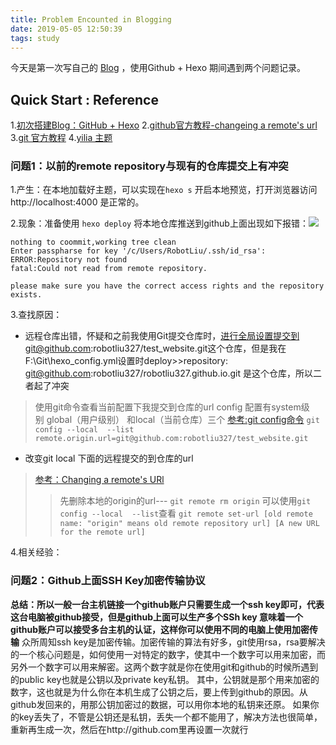 ```yaml
---
title: Problem Encounted in Blogging
date: 2019-05-05 12:50:39
tags: study
---
```

  今天是第一次写自己的 [Blog](https://robotliu327.github.io/) ，使用Github + Hexo 期间遇到两个问题记录。
## Quick Start : Reference
1.[初次搭建Blog：GitHub + Hexo](https://www.cnblogs.com/liuxianan/p/build-blog-website-by-hexo-github.html#%E4%B8%8A%E4%BC%A0%E5%88%B0github)
2.[github官方教程-changeing a remote's url](https://help.github.com/en/articles/changing-a-remotes-url)
3.[git 官方教程](https://git-scm.com/book/zh/v1/%E8%B5%B7%E6%AD%A5)
4.[yilia 主题](https://github.com/litten/hexo-theme-yilia)

### 问题1：以前的remote repository与现有的仓库提交上有冲突

<!--more-->

1.产生：在本地加载好主题，可以实现在`hexo s` 开启本地预览，打开浏览器访问 http://localhost:4000 是正常的。

2.现象：准备使用 `hexo deploy` 将本地仓库推送到github上面出现如下报错：![](/img/error_remote_repo.png)
```
nothing to coommit,working tree clean
Enter passpharse for key '/c/Users/RobotLiu/.ssh/id_rsa':
ERROR:Repository not found
fatal:Could not read from remote repository.

please make sure you have the correct access rights and the repository exists.
```

3.查找原因：
* 远程仓库出错，怀疑和之前我使用Git提交仓库时，进行全局设置提交到git@github.com:robotliu327/test_website.git这个仓库，但是我在F:\Git\hexo\_config.yml设置时deploy>>repository: git@github.com:robotliu327/robotliu327.github.io.git 是这个仓库，所以二者起了冲突
> 使用git命令查看当前配置下我提交到仓库的url
> config 配置有system级别 global（用户级别） 和local（当前仓库）三个
> [参考:git config命令](https://www.cnblogs.com/merray/p/6006411.html)
> `git config --local  --list`
> `remote.origin.url=git@github.com:robotliu327/test_website.git`

* 改变git local 下面的远程提交的到仓库的url
> [参考：Changing a remote's URl](https://help.github.com/en/articles/changing-a-remotes-url)
>> 先删除本地的origin的url--- `git remote rm origin` 可以使用`git config --local  --list`查看
>> ```git remote set-url [old remote name: "origin" means old remote repository url] [A new URL for the remote url]```

4.相关经验：




### 问题2：Github上面SSH Key加密传输协议
**总结：所以一般一台主机链接一个github账户只需要生成一个ssh key即可，代表这台电脑被github接受，但是github上面可以生产多个SSh key 意味着一个github账户可以接受多台主机的认证，这样你可以使用不同的电脑上使用加密传输**
众所周知ssh key是加密传输。加密传输的算法有好多，git使用rsa，rsa要解决的一个核心问题是，如何使用一对特定的数字，使其中一个数字可以用来加密，而另外一个数字可以用来解密。这两个数字就是你在使用git和github的时候所遇到的public key也就是公钥以及private key私钥。
其中，公钥就是那个用来加密的数字，这也就是为什么你在本机生成了公钥之后，要上传到github的原因。从github发回来的，用那公钥加密过的数据，可以用你本地的私钥来还原。
如果你的key丢失了，不管是公钥还是私钥，丢失一个都不能用了，解决方法也很简单，重新再生成一次，然后在http://github.com里再设置一次就行








